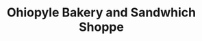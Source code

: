 ---
title: "Ohiopyle Bakery and Sandwhich Shoppe"
url: /ohiopyle/ohiopyle-bakery-and-sandwhich-shoppe/
shop: bakery
---